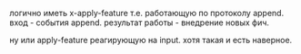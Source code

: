 логично иметь x-apply-feature т.е. работающую по протоколу append.
вход - события append.
результат работы - внедрение новых фич.

ну или apply-feature реагирующую на input. хотя такая и есть наверное.